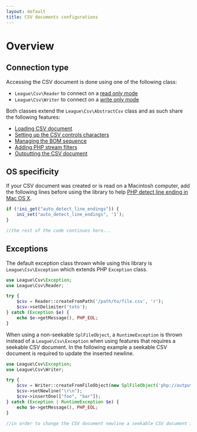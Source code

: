 ```yaml
---
layout: default
title: CSV documents configurations
---
```


# Overview

## Connection type

Accessing the CSV document is done using one of the following class:

- `League\Csv\Reader` to connect on a [read only mode](/9.0/reader/)
- `League\Csv\Writer` to connect on a [write only mode](/9.0/writer/)

Both classes extend the `League\Csv\AbstractCsv` class and as such share the following features:

- [Loading CSV document](/9.0/connections/instantiation/)
- [Setting up the CSV controls characters](/9.0/connections/controls/)
- [Managing the BOM sequence](/9.0/connections/bom/)
- [Adding PHP stream filters](/9.0/connections/filters/)
- [Outputting the CSV document](/9.0/connections/output/)

## OS specificity

If your CSV document was created or is read on a Macintosh computer, add the following lines before using the library to help [PHP detect line ending in Mac OS X](http://php.net/manual/en/function.fgetcsv.php#refsect1-function.fgetcsv-returnvalues).

~~~php
if (!ini_get("auto_detect_line_endings")) {
    ini_set("auto_detect_line_endings", '1');
}

//the rest of the code continues here...
~~~

## Exceptions

The default exception class thrown while using this library is `League\Csv\Exception` which extends PHP `Exception` class.

~~~php
use League\Csv\Exception;
use League\Csv\Reader;

try {
    $csv = Reader::createFromPath('/path/to/file.csv', 'r');
    $csv->setDelimiter('toto');
} catch (Exception $e) {
    echo $e->getMessage(), PHP_EOL;
}
~~~

When using a non-seekable `SplFileObject`, a `RuntimeException` is thrown instead of a `League\Csv\Exception` when using features that requires a seekable CSV document. In the following example a seekable CSV document is required to update the inserted newline.

~~~php
use League\Csv\Exception;
use League\Csv\Writer;

try {
    $csv = Writer::createFromFileObject(new SplFileObject('php://output', 'w'));
    $csv->setNewline("\r\n");
    $csv->insertOne(["foo", "bar"]);
} catch (Exception | RuntimeException $e) {
    echo $e->getMessage(), PHP_EOL;
}

//in order to change the CSV document newline a seekable CSV document is required
~~~
